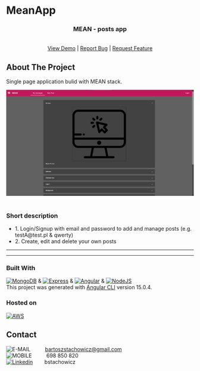 # MeanApp

<div align="center">

<h3 align="center">MEAN - posts app</h3>

  <p align="center">
    <br />
    <a href="http://node-angular-app.s3-website.eu-central-1.amazonaws.com/">View Demo</a>
    |
    <a href="https://github.com/BartekStachowicz/mean-app/issues">Report Bug</a>
    |
    <a href="https://github.com/BartekStachowicz/mean-app/pulls">Request Feature</a>
  </p>
</div>

<!-- ABOUT THE PROJECT -->

## About The Project

<p>
Single page application bulid with MEAN stack.
</p>

![MEAN_PREVIEW][preview-app]
<br/>
<br/>

### Short description

<p>
 <ul>
  <li>1. Login/Signup with email and password to add and manage posts (e.g. testA@test.pl & qwerty)</li>
  <li>2. Create, edit and delete your own posts</li>
</ul> 
</p>

<hr>

<hr>

### Built With

[![MongoDB][mongo]][mongo-url] & [![Express][express]][express-url] & [![Angular][angular]][angular-url] & [![NodeJS][node]][node-url] <br/>
This project was generated with [Angular CLI](https://github.com/angular/angular-cli) version 15.0.4.

### Hosted on

[![AWS][aws]][aws-url]

## Contact

![E-MAIL][gmail-addres]&nbsp;&nbsp;&nbsp;&nbsp;&nbsp;&nbsp;&nbsp;&nbsp;&nbsp;&nbsp;bartoszstachowicz@gmail.com <br/>
![MOBILE][phone-number]&nbsp;&nbsp;&nbsp;&nbsp;&nbsp;&nbsp;&nbsp;&nbsp;&nbsp;&nbsp;698 850 820 <br/>
[![Linkedin][linkedin]][linkedin-url]&nbsp;&nbsp;&nbsp;&nbsp;&nbsp;&nbsp;&nbsp;&nbsp;bstachowicz <br/>

<!-- URL's -->

[node]: https://img.shields.io/badge/nodeJS-3f3e42?style=for-the-badge&logo=nodedotjs&logoColor=4db33d
[node-url]: https://nodejs.org/en/
[express]: https://img.shields.io/badge/express-D3D3D3?style=for-the-badge&logo=Express&logoColor=000000
[express-url]: https://expressjs.com/
[mongo]: https://img.shields.io/badge/MongoDB-3f3e42?style=for-the-badge&logo=MongoDB&logoColor=4db33d
[mongo-url]: https://www.mongodb.com
[aws]: https://img.shields.io/badge/AWS-2C384A?style=for-the-badge&logo=Amazon&logoColor=FFCB2B
[aws-url]: https://aws.amazon.com/
[angular-url]: https://angular.io/
[angular]: https://img.shields.io/badge/Angular-FF0000?style=for-the-badge&logo=Angular
[preview-app]: src/assets/screen.png
[github-issue]: https://img.shields.io/github/issues/BartekStachowicz/my-recipe-book?color=%235FBFF9&style=flat-square
[linkedin]: https://img.shields.io/badge/Linkedin-0072b1?style=for-the-badge&logo=LinkedIn
[linkedin-url]: https://linkedin.com/in/bstachowicz
[gmail-addres]: https://img.shields.io/badge/email-whitesmoke?style=for-the-badge&logo=Gmail
[phone-number]: https://img.shields.io/badge/mobile-whitesmoke?style=for-the-badge&logo=Gmail&logoColor=black
